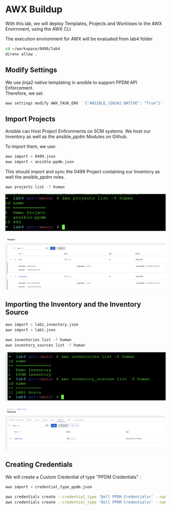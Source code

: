 # AWX Buildup
With this lab, we will deploy Templates, Projects and Worklows to the AWX Envirnment, using the AWX CLI  

The execution environment for AWX will be evaluated from lab4 folder

```bash
cd ~/workspace/0499/lab4
direnv allow .
```
## Modify Settings

We use jinja2 native templating in ansible to support PPDM API Enforcement.  
Therefore, we set:

```bash
awx settings modify AWX_TASK_ENV  '{"ANSIBLE_JINJA2_NATIVE": "True"}'
```

## Import Projects

Ansible can Host Project Enfironments on SCM systems. We host our Inventory as well as the ansible_ppdm Modules on Github.  

To import them, we use:

```bash
awx import < 0499.json
awx import < ansible-ppdm.json
```
This should import and sync the 0499 Project containing our Inventory as well the ansible_ppdm roles.


```bash
awx projects list -f human
```

![alt text](image.png)

![alt text](image-1.png)


## Importing the Inventory and the Inventory Source 


```bash
awx import < lab1_inventory.json
awx import < lab1.json
```

```bash
awx inventories list -f human
awx inventory_sources list -f human
```

![alt text](image-3.png)

![alt text](image-2.png)

## Creating Credentials

We will create a Custom Credential of type "PPDM Credentials" :

```bash
awx import < credential_type_ppdm.json
```

```bash
awx credentials create --credential_type 'Dell PPDM Credentialsr' --name 'ppdm-2' --user admin  --inputs "{'ppdm_username': 'admin', 'ppdm_password': 'Password123!','ppdm_fqdn': 'ppdm-2.demo.local'}"
awx credentials create --credential_type 'Dell PPDM Credentialsr' --name 'ppdm-1' --user admin  --inputs "{'ppdm_username': 'admin', 'ppdm_password': 'Password123!','ppdm_fqdn': 'ppdm-1.demo.local'}"
```
